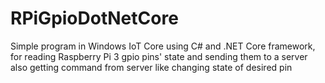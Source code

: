 # RPiGpioDotNetCore
Simple program in Windows IoT Core using C# and .NET Core framework,
for reading Raspberry Pi 3 gpio pins' state and sending them to a server
also getting command from server like changing state of desired pin
